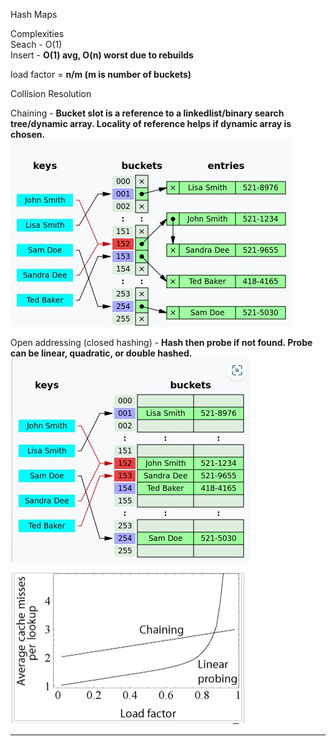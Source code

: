 Hash Maps  
  
Complexities   
Seach - O(1)   
Insert - **O(1) avg, O(n) worst due to rebuilds**  
  
load factor = **n/m (m is number of buckets)**  
  
Collision Resolution  
  
Chaining - **Bucket slot is a reference to a linkedlist/binary search tree/dynamic array. Locality of reference helps if dynamic array is chosen.**  
![](6.jpg)  
  
Open addressing (closed hashing) - **Hash then probe if not found. Probe can be linear, quadratic, or double hashed.**  
![](0.jpg)  
  
![](10.jpg)

---
